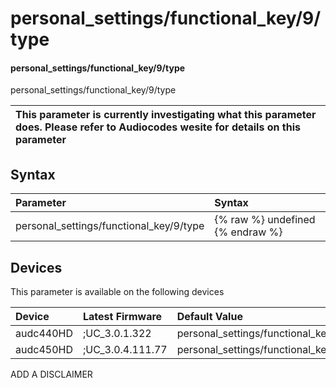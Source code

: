 ﻿---
description: personal_settings/functional_key/9/type
search: false
---

# personal_settings/functional_key/9/type

#### personal_settings/functional_key/9/type

personal_settings/functional_key/9/type


| This parameter is currently investigating what this parameter does. Please refer to Audiocodes wesite for details on this parameter | 
| :--- |

## Syntax
| Parameter | Syntax |
| :--- | :--- |
|personal_settings/functional_key/9/type | {% raw %} undefined {% endraw %}|

## Devices
This parameter is available on the following devices

| Device | Latest Firmware | Default Value |
|:---|:---|:---|
| audc440HD | ;UC_3.0.1.322 | personal_settings/functional_key/9/type=EMPTY 
| audc450HD | ;UC_3.0.4.111.77 | personal_settings/functional_key/9/type=EMPTY 

ADD A DISCLAIMER
